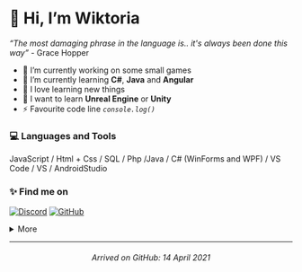 # 👋 Hi, I’m Wiktoria

*“The most damaging phrase in the language is.. it's always been done this way”* - Grace Hopper

<!-- some info -->
- 🎳 I’m currently working on some small games
- 🌱 I’m currently learning **C#**, **Java** and **Angular**
- 💞 I love learning new things
- 📖 I want to learn **Unreal Engine** or **Unity**
- ⚡ Favourite code line *`console.log()`*

### 💻 Languages and Tools
JavaScript / Html + Css / SQL / Php /Java / C# (WinForms and WPF) / VS Code / VS / AndroidStudio

<!-- contact -->
### ✨ Find me on
[![Discord](https://img.shields.io/badge/-Discord-CCA8E9?style=flat&labelColor=CCA8E9&logo=discord&logoColor=grey)](https://discordapp.com/users/521272310536208385)
[![GitHub](https://img.shields.io/badge/-GitHub-C3BEF0?style=flat&labelColor=C3BEF0&logo=github&logoColor=grey)](https://github.com/13wiki07)

<!-- more section -->
<details>
<summary>
   More
</summary>

## ⭐ GitHub Stats
<img align="left" src="https://github-readme-stats.vercel.app/api?username=13wiki07&show_icons=true&theme=material-palenight&hide_border=true&count_private=true&include_all_commits=true&hide=contribs,prs,issues">
<img src="http://github-readme-streak-stats.herokuapp.com/?user=13wiki07&theme=material-palenight&hide_border=true&date_format=j%20M%5B%20Y%5D">

</details>

<hr>
<h6> <p align="center"> <i> Arrived on GitHub: 14 April 2021</i> </p> </h6>

<!---
13wiki07/13wiki07 is a ✨ special ✨ repository because its `README.md` (this file) appears on your GitHub profile.
You can click the Preview link to take a look at your changes.
--->
